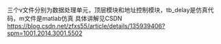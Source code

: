 三个v文件分别为数据处理单元，顶层模块和地址控制模块，tb_delay是仿真代码，m文件是matlab仿真
具体讲解见CSDN
https://blog.csdn.net/zfxs55/article/details/135939406?spm=1001.2014.3001.5502
